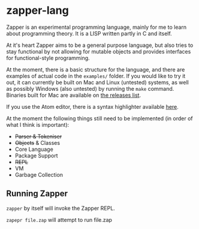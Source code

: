 # zapper-lang
Zapper is an experimental programming language, mainly for me to learn about programming theory. It is a LISP written partly in C and itself.

At it's heart Zapper aims to be a general purpose language, but also tries to stay functional by not allowing for mutable objects and provides interfaces for functional-style programming.

At the moment, there is a basic structure for the language, and there are examples of actual code in the ```examples/``` folder. If you would like to try it out, it can currently be built on Mac and Linux (untested) systems, as well as possibly Windows (also untested) by running the ```make``` command. Binaries built for Mac are available on [the releases list](https://github.com/hscells/zapper-lang/releases).

If you use the Atom editor, there is a syntax highlighter available [here](https://github.com/hscells/language-zapper).

At the moment the following things still need to be implemented
(in order of what I think is important):

 - ~~Parser & Tokeniser~~
 - ~~Objects~~ & Classes
 - Core Language
 - Package Support
 - ~~REPL~~
 - VM
 - Garbage Collection

## Running Zapper

```zapper``` by itself will invoke the Zapper REPL.

```zapepr file.zap``` will attempt to run file.zap
